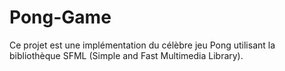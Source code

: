 # Pong-Game
Ce projet est une implémentation du célèbre jeu Pong utilisant la bibliothèque SFML (Simple and Fast Multimedia Library).
